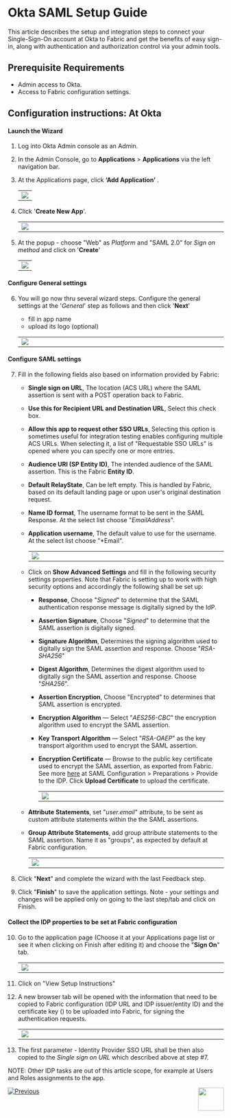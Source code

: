# Okta SAML Setup Guide

This article describes the setup and integration steps to connect your Single-Sign-On account at Okta to Fabric and get the benefits of easy sign-in, along with authentication and authorization control via your admin tools.

## Prerequisite Requirements

- Admin access to Okta.
- Access to Fabric configuration settings.

## Configuration instructions: At Okta

#### Launch the Wizard

1. Log into Okta Admin console as an Admin. 

2. In the Admin Console, go to **Applications** > **Applications** via the left navigation bar.

3. At the Applications page, click **‘Add Application’** .

   <table>
   <tbody>
   <tr>
   	<td >
       <img src="images/15_okta1.png">
       </td>
   </tr>
   </tbody>
   </table>
   
   
4. Click '**Create New App**'.

   <table>
   <tbody>
   <tr>
   	<td width="700pxl">
       <img src="images/15_okta2.png">
       </td>
   </tr>
   </tbody>
   </table>

5. At the popup - choose "Web" as *Platform* and "SAML 2.0" for *Sign on method* and click on '**Create**'

   <table>
   <tbody>
   <tr>
   	<td>
       <img src="images/15_okta3.jpg">
       </td>
   </tr>
   </tbody>
   </table>


#### Configure General settings

6. You will go now thru several wizard steps. Configure the general settings at the '*General*' step as follows and then click '**Next**'

   - fill in app name 
   - upload its logo (optional) 

   <table>
   <tbody>
   <tr>
   	<td width="700pxl">
       <img src="images/15_okta4.jpg">
       </td>
   </tr>
   </tbody>
   </table>



#### Configure SAML settings

7. Fill in the following fields also based on information provided by Fabric:

   - **Single sign on URL**, The location (ACS URL) where the SAML assertion is sent with a POST operation back to Fabric.

   - **Use this for Recipient URL and Destination URL**, Select this check box.

   - **Allow this app to request other SSO URLs**, Selecting this option is sometimes useful for integration testing enables configuring multiple ACS URLs. When selecting it, a list of "Requestable SSO URLs" is opened where you can specify one or more entries. 

   - **Audience URI (SP Entity ID)**, The intended audience of the SAML assertion. This is the Fabric **Entity ID**.

   - **Default RelayState**, Can be left empty. This is handled by Fabric, based on its default landing page or upon user's original destination request.

   - **Name ID format**, The username format to be sent in the SAML Response. At the select list choose "*EmailAddress*".

   - **Application username**, The default value to use for the username. At the select list choose "*Email".

     <table>
     <tbody>
     <tr>
     	<td width="700pxl">
         <img src="images/15_okta5.jpg">
         </td>
     </tr>
     </tbody>
     </table>
     
     
   - Click on **Show Advanced Settings** and fill in the following security settings properties. Note that Fabric is setting up to work with high security options and accordingly the following shall be set up:
   
     - **Response**, Choose "*Signed*" to determine that the SAML authentication response message is digitally signed by the IdP.
   
     - **Assertion Signature**, Choose "*Signed*" to determine that the SAML assertion is digitally signed.
   
     - **Signature Algorithm**, Determines the signing algorithm used to digitally sign the SAML assertion and response. Choose "*RSA-SHA256*"
   
     - **Digest Algorithm**, Determines the digest algorithm used to digitally sign the SAML assertion and response. Choose "*SHA256*".
   
     - **Assertion Encryption**, Choose "Encrypted" to determines that SAML assertion is encrypted. 
   
     - **Encryption Algorithm** — Select "*AES256-CBC*" the encryption algorithm used to encrypt the SAML assertion.
   
     - **Key Transport Algorithm** — Select "*RSA-OAEP*" as the key transport algorithm used to encrypt the SAML assertion.
   
     - **Encryption Certificate** — Browse to the public key certificate used to encrypt the SAML assertion, as exported from Fabric. See more  [here](/articles/26_fabric_security/13_user_IAM_configiration.md#saml-configuration) at SAML Configuration > Preparations > Provide to the IDP. Click **Upload Certificate** to upload the certificate.
   
       <table>
       <tbody>
       <tr>
       	<td width="700pxl">
           <img src="images/15_okta6.jpg">
           </td>
       </tr>
       </tbody>
       </table>
   
   - **Attribute Statements**, set "*user.email*" attribute, to be sent as custom attribute statements within the the SAML assertions.
   
   - **Group Attribute Statements**, add group attribute statements to the SAML assertion. Name it as "groups", as expected by default at Fabric configuration. 
   
     <table><tbody><tr>    <td width="700pxl">    <img src="images/15_okta7.png">    </td></tr></tbody></table>
   
     
   
8.  Click "**Next**" and complete the wizard with the last Feedback step.
9. Click "**Finish**" to save the application settings. Note - your settings and changes will be applied only on going to the last step/tab and click on Finish.



#### Collect the IDP properties to be set at Fabric configuration

10. Go to the application page (Choose it at your Applications page list or see it when clicking on Finish after editing it) and choose the "**Sign On**" tab.

    <table><tbody><tr>    <td width="700pxl">    <img src="images/15_okta8.jpg">    </td></tr></tbody></table>

11. Click on "View Setup Instructions"

12. A new browser tab will be opened with the information that need to be copied to Fabric configuration (IDP URL and IDP issuer/entity ID) and the certificate key () to be uploaded into Fabric, for signing the authentication requests.

     <table><tbody><tr>    <td width="700pxl">    <img src="images/15_okta9.jpg">    </td></tr></tbody></table>

13. The first parameter - Identity Provider SSO URL shall be then also copied to the *Single sign on URL* which described above at step #7.



NOTE: Other IDP tasks are out of this article scope, for example at Users and Roles assignments to the app.



[![Previous](/articles/images/Previous.png)](/articles/26_fabric_security/14_user_IAM_SAML_Azure_AD_setup.md)[<img align="right" width="60" height="54" src="/articles/images/Next.png">](/articles/26_fabric_security/16_user_IAM_auditing.md)

